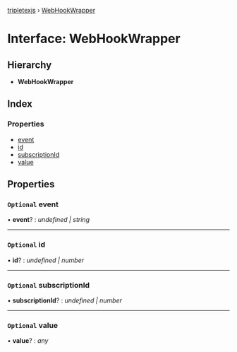 [tripletexjs](../README.md) › [WebHookWrapper](webhookwrapper.md)

# Interface: WebHookWrapper

## Hierarchy

* **WebHookWrapper**

## Index

### Properties

* [event](webhookwrapper.md#optional-event)
* [id](webhookwrapper.md#optional-id)
* [subscriptionId](webhookwrapper.md#optional-subscriptionid)
* [value](webhookwrapper.md#optional-value)

## Properties

### `Optional` event

• **event**? : *undefined | string*

___

### `Optional` id

• **id**? : *undefined | number*

___

### `Optional` subscriptionId

• **subscriptionId**? : *undefined | number*

___

### `Optional` value

• **value**? : *any*
